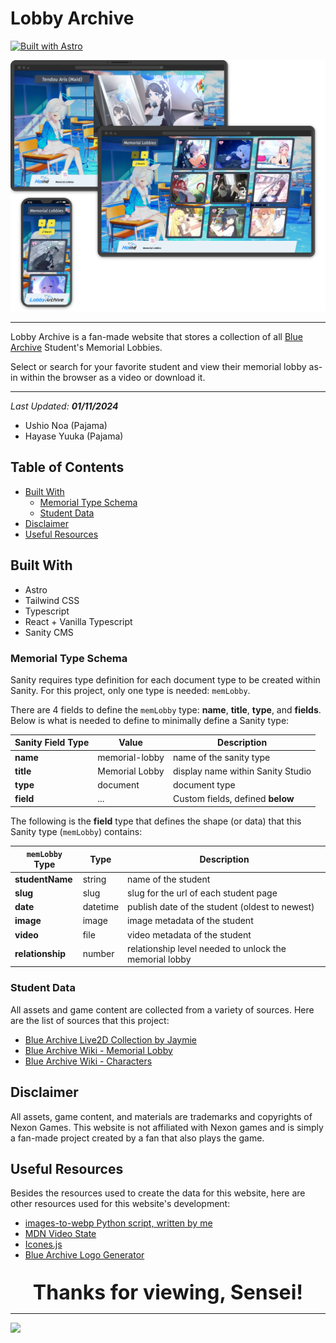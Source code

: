 # Lobby Archive

[![Built with Astro](https://astro.badg.es/v2/built-with-astro/large.svg)](https://astro.build)

![](/public/screenshots/screenshot.png)

---

Lobby Archive is a fan-made website that stores a collection of all [Blue Archive](https://bluearchive.nexon.com/home) Student's Memorial Lobbies.

Select or search for your favorite student and view their memorial lobby as-in within the browser as a video or download it.

---

_Last Updated: **01/11/2024**_
- Ushio Noa (Pajama)
- Hayase Yuuka (Pajama)


## Table of Contents

- [Built With](#built-with)
  - [Memorial Type Schema](#memorial-type-schema)
  - [Student Data](#student-data)
- [Disclaimer](#disclaimer)
- [Useful Resources](#useful-resources)

## Built With

- Astro
- Tailwind CSS
- Typescript
- React + Vanilla Typescript
- Sanity CMS

### Memorial Type Schema

Sanity requires type definition for each document type to be created within Sanity. For this project, only one type is needed: `memLobby`.

There are 4 fields to define the `memLobby` type: **name**, **title**, **type**, and **fields**. Below is what is needed to define to minimally define a Sanity type:

| Sanity Field Type | Value          | Description                       |
| ----------------- | -------------- | --------------------------------- |
| **name**          | memorial-lobby | name of the sanity type           |
| **title**         | Memorial Lobby | display name within Sanity Studio |
| **type**          | document       | document type                     |
| **field**         | ...            | Custom fields, defined **below**  |

The following is the **field** type that defines the shape (or data) that this Sanity type (`memLobby`) contains:

| `memLobby` Type  | Type     | Description                                            |
| ---------------- | -------- | ------------------------------------------------------ |
| **studentName**  | string   | name of the student                                    |
| **slug**         | slug     | slug for the url of each student page                  |
| **date**         | datetime | publish date of the student (oldest to newest)         |
| **image**        | image    | image metadata of the student                          |
| **video**        | file     | video metadata of the student                          |
| **relationship** | number   | relationship level needed to unlock the memorial lobby |

### Student Data

All assets and game content are collected from a variety of sources. Here are the list of sources that this project:

- [Blue Archive Live2D Collection by Jaymie](https://steamcommunity.com/workshop/filedetails/?id=2434025795)
- [Blue Archive Wiki - Memorial Lobby](https://bluearchive.wiki/wiki/Memorial_Lobby)
- [Blue Archive Wiki - Characters](https://bluearchive.wiki/wiki/Characters)

## Disclaimer

All assets, game content, and materials are trademarks and copyrights of Nexon Games. This website is not affiliated with Nexon games and is simply a fan-made project created by a fan that also plays the game.

## Useful Resources

Besides the resources used to create the data for this website, here are other resources used for this website's development:

- [images-to-webp Python script, written by me](https://github.com/hny-codes/images-to-webp)
- [MDN Video State](https://developer.mozilla.org/en-US/docs/Web/API/HTMLMediaElement/readyState)
- [Icones.js](https://icones.js.org/)
- [Blue Archive Logo Generator](https://github.com/nulla2011/Bluearchive-logo)

<div align='center' style="margin-top:2rem;">
  <b style="font-size:2rem;">Thanks for viewing, Sensei!</b>
</div>

---

![](https://res.cloudinary.com/dqbuiemre/image/upload/fl_preserve_transparency/v1723253881/arona2_par3lm.jpg?_s=public-apps)
